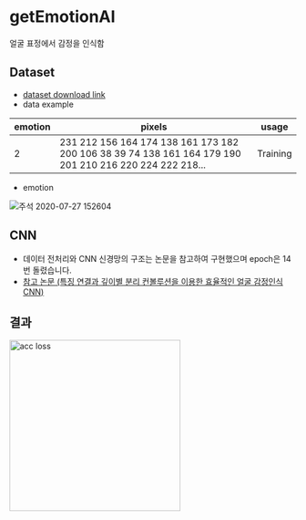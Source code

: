 # getEmotionAI
얼굴 표정에서 감정을 인식함
## Dataset
- [dataset download link](https://www.kaggle.com/deadskull7/fer2013)
- data example

emotion|pixels|usage
---|---|---
2|231 212 156 164 174 138 161 173 182 200 106 38 39 74 138 161 164 179 190 201 210 216 220 224 222 218...|Training
- emotion

![주석 2020-07-27 152604](https://user-images.githubusercontent.com/47866105/88510271-a3dcb180-d01d-11ea-80e7-a6a4b334f528.jpg)

## CNN
- 데이터 전처리와 CNN 신경망의 구조는 논문을 참고하여 구현했으며 epoch은 14번 돌렸습니다.
- [참고 논문 (특징 연결과 깊이별 분리 컨볼루션을 이용한 효율적인 얼굴 감정인식 CNN)](https://github.com/nohhyeonjin/getEmotionAI/files/4980326/CNN.pdf)
## 결과
<img width="300" alt="acc loss" src="https://user-images.githubusercontent.com/47866105/88512528-ac36eb80-d021-11ea-9124-c8d854f2d4fa.png">


